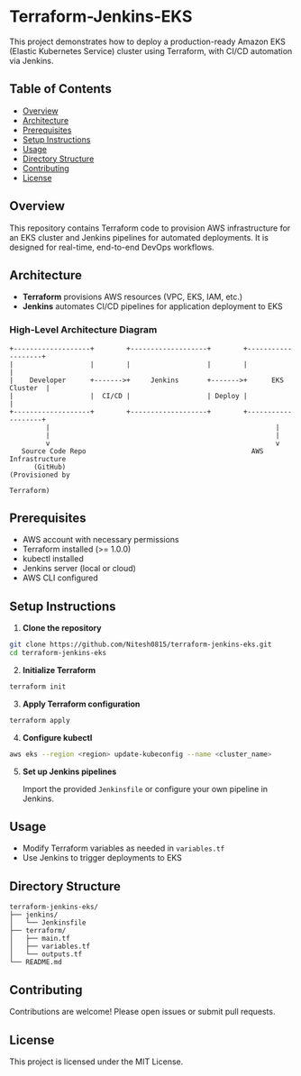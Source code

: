 # Terraform-Jenkins-EKS

This project demonstrates how to deploy a production-ready Amazon EKS (Elastic Kubernetes Service) cluster using Terraform, with CI/CD automation via Jenkins.

## Table of Contents

- [Overview](#overview)
- [Architecture](#architecture)
- [Prerequisites](#prerequisites)
- [Setup Instructions](#setup-instructions)
- [Usage](#usage)
- [Directory Structure](#directory-structure)
- [Contributing](#contributing)
- [License](#license)

## Overview

This repository contains Terraform code to provision AWS infrastructure for an EKS cluster and Jenkins pipelines for automated deployments. It is designed for real-time, end-to-end DevOps workflows.

## Architecture

- **Terraform** provisions AWS resources (VPC, EKS, IAM, etc.)
- **Jenkins** automates CI/CD pipelines for application deployment to EKS

### High-Level Architecture Diagram

```
+-------------------+        +-------------------+        +-------------------+
|                   |        |                   |        |                   |
|    Developer      +------->+     Jenkins       +------->+      EKS Cluster  |
|                   |  CI/CD |                   | Deploy |                   |
+-------------------+        +-------------------+        +-------------------+
         |                                                        |
         |                                                        |
         v                                                        v
   Source Code Repo                                         AWS Infrastructure
      (GitHub)                                               (Provisioned by
                                                              Terraform)
```

## Prerequisites

- AWS account with necessary permissions
- Terraform installed (>= 1.0.0)
- kubectl installed
- Jenkins server (local or cloud)
- AWS CLI configured

## Setup Instructions

1. **Clone the repository**
```bash
git clone https://github.com/Nitesh0815/terraform-jenkins-eks.git
cd terraform-jenkins-eks
```

2. **Initialize Terraform**
```bash
terraform init
```

3. **Apply Terraform configuration**
```bash
terraform apply
```

4. **Configure kubectl**
```bash
aws eks --region <region> update-kubeconfig --name <cluster_name>
```

5. **Set up Jenkins pipelines**

   Import the provided `Jenkinsfile` or configure your own pipeline in Jenkins.

## Usage

- Modify Terraform variables as needed in `variables.tf`
- Use Jenkins to trigger deployments to EKS

## Directory Structure

```
terraform-jenkins-eks/
├── jenkins/
│   └── Jenkinsfile
├── terraform/
│   ├── main.tf
│   ├── variables.tf
│   └── outputs.tf
└── README.md
```

## Contributing

Contributions are welcome! Please open issues or submit pull requests.

## License

This project is licensed under the MIT License.

